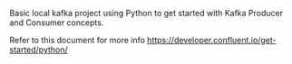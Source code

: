 Basic local kafka project using Python to get started with Kafka Producer and Consumer concepts. 

Refer to this document for more info https://developer.confluent.io/get-started/python/
